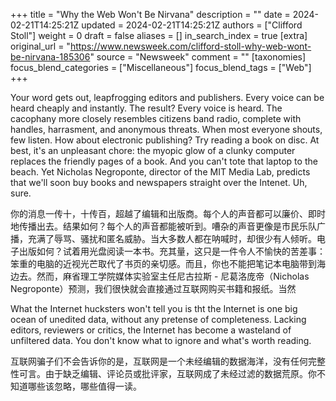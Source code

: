 +++
title = "Why the Web Won't Be Nirvana"
description = ""
date = 2024-02-21T14:25:21Z
updated = 2024-02-21T14:25:21Z
authors = ["Clifford Stoll"]
weight = 0
draft = false
aliases = []
in_search_index = true
[extra]
original_url = "https://www.newsweek.com/clifford-stoll-why-web-wont-be-nirvana-185306"
source = "Newsweek"
comment = ""
[taxonomies]
focus_blend_categories = ["Miscellaneous"]
focus_blend_tags = ["Web"]
+++

Your word gets out, leapfrogging editors and publishers. Every voice can be heard cheaply and instantly. The result? Every voice is heard. The cacophany more closely resembles citizens band radio, complete with handles, harrasment, and anonymous threats. When most everyone shouts, few listen. How about electronic publishing? Try reading a book on disc. At best, it's an unpleasant chore: the myopic glow of a clunky computer replaces the friendly pages of a book. And you can't tote that laptop to the beach. Yet Nicholas Negroponte, director of the MIT Media Lab, predicts that we'll soon buy books and newspapers straight over the Intenet. Uh, sure.

你的消息一传十，十传百，超越了编辑和出版商。每个人的声音都可以廉价、即时地传播出去。结果如何？每个人的声音都能被听到。嘈杂的声音更像是市民乐队广播，充满了辱骂、骚扰和匿名威胁。当大多数人都在呐喊时，却很少有人倾听。电子出版如何？试着用光盘阅读一本书。充其量，这只是一件令人不愉快的苦差事：笨重的电脑的近视光芒取代了书页的亲切感。而且，你也不能把笔记本电脑带到海边去。然而，麻省理工学院媒体实验室主任尼古拉斯 - 尼葛洛庞帝（Nicholas Negroponte）预测，我们很快就会直接通过互联网购买书籍和报纸。当然

What the Internet hucksters won't tell you is tht the Internet is one big ocean of unedited data, without any pretense of completeness. Lacking editors, reviewers or critics, the Internet has become a wasteland of unfiltered data. You don't know what to ignore and what's worth reading.

互联网骗子们不会告诉你的是，互联网是一个未经编辑的数据海洋，没有任何完整性可言。由于缺乏编辑、评论员或批评家，互联网成了未经过滤的数据荒原。你不知道哪些该忽略，哪些值得一读。
